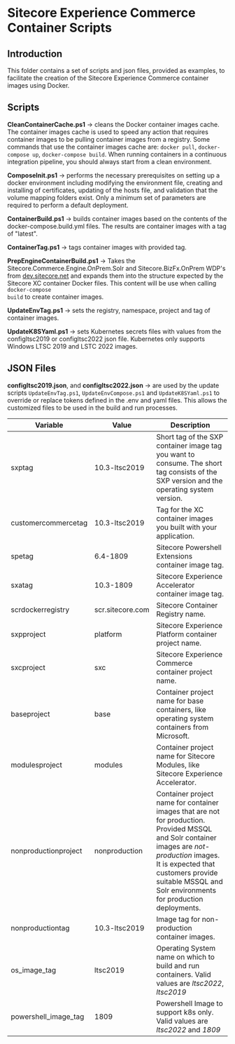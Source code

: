 # Sitecore Experience Commerce Container Scripts

## Introduction

This folder contains a set of scripts and json files, provided as examples, to facilitate the creation of the Sitecore Experience Commerce container images using Docker.

## Scripts

**CleanContainerCache.ps1** -> cleans the Docker container images cache. The container images cache is used to speed any action that requires container images to be pulling container images from a registry. Some commands that use the container images cache are: <code>docker pull</code>, <code>docker-compose up</code>, <code>docker-compose build</code>. When running containers in a continuous integration pipeline, you should always start from a clean environment.

**ComposeInit.ps1** -> performs the necessary prerequisites on setting up a docker environment including modifying the environment file, creating and installing of certificates, updating of the hosts file, and validation that the volume mapping folders exist. Only a minimum set of parameters are required to perform a default deployment.

**ContainerBuild.ps1** -> builds container images based on the contents of the docker-compose.build.yml files. The results are container images with a tag of "latest".

**ContainerTag.ps1** -> tags container images with provided tag.

**PrepEngineContainerBuild.ps1** -> Takes the Sitecore.Commerce.Engine.OnPrem.Solr and Sitecore.BizFx.OnPrem WDP's from
[dev.sitecore.net](https://dev.sitecore.net) and expands them into the structure expected by the Sitecore XC container Docker files. 
This content will be use when calling <code>docker-compose build</code> to create container images.

**UpdateEnvTag.ps1** -> sets the registry, namespace, project and tag of container images.

**UpdateK8SYaml.ps1** -> sets Kubernetes secrets files with values from the configltsc2019 or configltsc2022 json file. Kubernetes only supports Windows LTSC 2019 and LSTC 2022 images.

## JSON Files

**configltsc2019.json**, and  **configltsc2022.json** -> are used by the update scripts <code>UpdateEnvTag.ps1</code>, <code>UpdateEnvCompose.ps1</code> and <code>UpdateK8SYaml.ps1</code> to override or replace tokens defined in the .env and yaml files. This allows the customized files to be used in the build and run processes.

| Variable        | Value                       | Description                                                  |
| --------------- | --------------------------- | -------------------------------------------------------------|
| sxptag | 10.3-ltsc2019 | Short tag of the SXP container image tag you want to consume. The short tag consists of the SXP version and the operating system version. |
| customercommercetag | 10.3-ltsc2019 | Tag for the XC container images you built with your application. |
| spetag | 6.4-1809 | Sitecore Powershell Extensions container image tag. |
| sxatag | 10.3-1809 | Sitecore Experience Accelerator container image tag. |
| scrdockerregistry | scr.sitecore.com | Sitecore Container Registry name. |
| sxpproject | platform | Sitecore Experience Platform container project name. |
| sxcproject | sxc | Sitecore Experience Commerce container project name. |
| baseproject | base | Container project name for base containers, like operating system containers from Microsoft. |
| modulesproject | modules | Container project name for Sitecore Modules, like Sitecore Experience Accelerator. |
| nonproductionproject | nonproduction | Container project name for container images that are not for production. Provided MSSQL and Solr container images are *not-production* images. It is expected that customers provide suitable MSSQL and Solr environments for production deployments. |
| nonproductiontag | 10.3-ltsc2019 | Image tag for non-production container images. |
| os_image_tag | ltsc2019 | Operating System name on which to build and run containers. Valid values are *ltsc2022*, *ltsc2019* |
| powershell_image_tag | 1809 | Powershell Image to support k8s only. Valid values are *ltsc2022* and *1809* |
